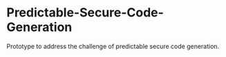 # Predictable-Secure-Code-Generation
Prototype to address the challenge of predictable secure code generation.
